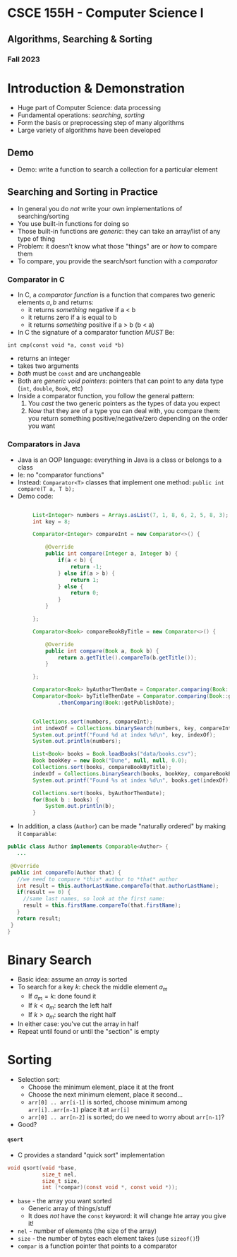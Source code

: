 
# CSCE 155H - Computer Science I
## Algorithms, Searching & Sorting
### Fall 2023

# Introduction & Demonstration

* Huge part of Computer Science: data processing
* Fundamental operations: *searching*, *sorting*
* Form the basis or preprocessing step of many algorithms
* Large variety of algorithms have been developed  

## Demo

* Demo: write a function to search a collection for a particular element

## Searching and Sorting in Practice

* In general you do *not* write your own implementations of searching/sorting
* You use built-in functions for doing so
* Those built-in functions are *generic*: they can take an array/list of any type of thing
* Problem: it doesn't know what those "things" are or *how* to compare them
* To compare, you provide the search/sort function with a *comparator*

### Comparator in C

* In C, a *comparator function* is a function that compares two  generic elements $a, b$ and returns:
  * it returns *something* negative if a < b
  * it returns zero if a is equal to b
  * it returns *something* positive if a > b (b < a)
* In C the signature of a comparator function *MUST* Be:

`int cmp(const void *a, const void *b)`

* returns an integer
* takes two arguments
* *both* must be `const` and are unchangeable
* Both are *generic void pointers*: pointers that can point to any data type (`int`, `double`, `Book`, etc)
* Inside a comparator function, you follow the general pattern:
  1. You *cast* the two generic pointers as the types of data you expect
  2. Now that they are of a type you can deal with, you compare them: you return something positive/negative/zero depending on the order you want

### Comparators in Java

* Java is an OOP language: everything in Java is a class or belongs to a class
* Ie: no "comparator functions"
* Instead: `Comparator<T>` classes that implement one method: `public int compare(T a, T b);`
* Demo code:

```java

		List<Integer> numbers = Arrays.asList(7, 1, 8, 6, 2, 5, 8, 3);
		int key = 8;

		Comparator<Integer> compareInt = new Comparator<>() {

			@Override
			public int compare(Integer a, Integer b) {
				if(a < b) {
					return -1;
				} else if(a > b) {
					return 1;
				} else {
					return 0;
				}
			}

		};

		Comparator<Book> compareBookByTitle = new Comparator<>() {

			@Override
			public int compare(Book a, Book b) {
				return a.getTitle().compareTo(b.getTitle());
			}

		};

		Comparator<Book> byAuthorThenDate = Comparator.comparing(Book::getAuthor).thenComparing(Book::getPublishDate);
		Comparator<Book> byTitleThenDate = Comparator.comparing(Book::getTitle)
				.thenComparing(Book::getPublishDate);


		Collections.sort(numbers, compareInt);
		int indexOf = Collections.binarySearch(numbers, key, compareInt);
		System.out.printf("Found %d at index %d\n", key, indexOf);
		System.out.println(numbers);

		List<Book> books = Book.loadBooks("data/books.csv");
		Book bookKey = new Book("Dune", null, null, 0.0);
		Collections.sort(books, compareBookByTitle);
		indexOf = Collections.binarySearch(books, bookKey, compareBookByTitle);
		System.out.printf("Found %s at index %d\n", books.get(indexOf), indexOf);

		Collections.sort(books, byAuthorThenDate);
		for(Book b : books) {
			System.out.println(b);
		}
```

* In addition, a class (`Author`) can be made "naturally ordered" by making it `Comparable`:

```java
public class Author implements Comparable<Author> {
   ...

 @Override
 public int compareTo(Author that) {
   //we need to compare *this* author to *that* author
   int result = this.authorLastName.compareTo(that.authorLastName);
   if(result == 0) {
     //same last names, so look at the first name:
     result = this.firstName.compareTo(that.firstName);
   }
   return result;
 }
}
```

# Binary Search

* Basic idea: assume an *array* is sorted
* To search for a key $k$: check the middle element $a_m$
  * If $a_m = k$: done found it
  * If $k < a_m$: search the left half
  * If $k > a_m$: search the right half
* In either case: you've cut the array in half
* Repeat until found or until the "section" is empty

# Sorting

* Selection sort:
  * Choose the minimum element, place it at the front
  * Choose the next minimum element, place it second...
  * `arr[0] .. arr[i-1]` is sorted, choose minimum among `arr[i]..arr[n-1]`
    place it at `arr[i]`
  * `arr[0] .. arr[n-2]` is sorted; do we need to worry about `arr[n-1]`?
* Good?

#### `qsort`

* C provides a standard "quick sort" implementation

```c
void qsort(void *base,
           size_t nel,
           size_t size,
           int (*compar)(const void *, const void *));
```

* `base` - the array you want sorted
  * Generic array of things/stuff
  * It does *not* have the `const` keyword: it will change hte array you give it!
* `nel` - number of elements (the size of the array)
* `size` - the number of bytes each element takes (use `sizeof()`!)
* `compar` is a function pointer that points to a comparator

## 

```text











```
